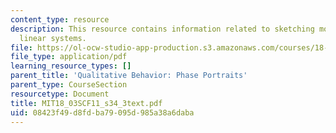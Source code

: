 ```yaml
---
content_type: resource
description: This resource contains information related to sketching more general
  linear systems.
file: https://ol-ocw-studio-app-production.s3.amazonaws.com/courses/18-03sc-differential-equations-fall-2011/08423f49d8fdba79095d985a38a6daba_MIT18_03SCF11_s34_3text.pdf
file_type: application/pdf
learning_resource_types: []
parent_title: 'Qualitative Behavior: Phase Portraits'
parent_type: CourseSection
resourcetype: Document
title: MIT18_03SCF11_s34_3text.pdf
uid: 08423f49-d8fd-ba79-095d-985a38a6daba
---
```

